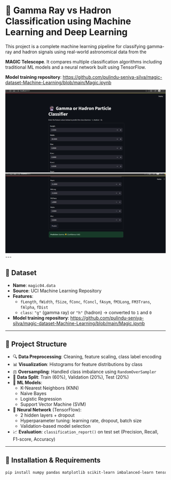 # 🔭 Gamma Ray vs Hadron Classification using Machine Learning and Deep Learning

This project is a complete machine learning pipeline for classifying gamma-ray and hadron signals using real-world astronomical data from the 

**MAGIC Telescope**. It compares multiple classification algorithms including traditional ML models and a neural network built using TensorFlow.

**Model training repository**: https://github.com/pulindu-seniya-silva/magic-dataset-Machine-Learning/blob/main/Magic.ipynb


<img src="images/1.png" width="800" alt="image 1" />
<img src="images/2.png" width="800" alt="image 1" />
---

## 📁 Dataset

- **Name**: `magic04.data`
- **Source**: UCI Machine Learning Repository
- **Features**:
  - `fLength`, `fWidth`, `fSize`, `fConc`, `fConcl`, `fAsym`, `fM3Long`, `FM3Trans`, `fAlpha`, `fDist`
  - `class`: `"g"` (gamma ray) or `"h"` (hadron) → converted to `1` and `0`
- **Model training repository**: https://github.com/pulindu-seniya-silva/magic-dataset-Machine-Learning/blob/main/Magic.ipynb

---

## 📌 Project Structure

- 🔍 **Data Preprocessing**: Cleaning, feature scaling, class label encoding
- 📊 **Visualization**: Histograms for feature distributions by class
- ⚖️ **Oversampling**: Handled class imbalance using `RandomOverSampler`
- 🔀 **Data Split**: Train (60%), Validation (20%), Test (20%)
- 🤖 **ML Models**:
  - K-Nearest Neighbors (KNN)
  - Naive Bayes
  - Logistic Regression
  - Support Vector Machine (SVM)
- 🧠 **Neural Network** (TensorFlow):
  - 2 hidden layers + dropout
  - Hyperparameter tuning: learning rate, dropout, batch size
  - Validation-based model selection
- 📈 **Evaluation**: `classification_report()` on test set (Precision, Recall, F1-score, Accuracy)

---

## 🧪 Installation & Requirements

```bash
pip install numpy pandas matplotlib scikit-learn imbalanced-learn tensorflow
